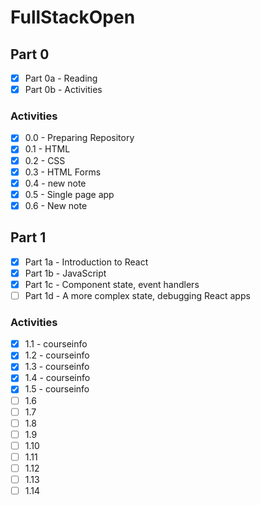 # FullStackOpen

## Part 0

- [x] Part 0a - Reading
- [x] Part 0b - Activities

### Activities

- [x] 0.0 - Preparing Repository
- [x] 0.1 - HTML
- [x] 0.2 - CSS
- [x] 0.3 - HTML Forms
- [x] 0.4 - new note
- [x] 0.5 - Single page app
- [x] 0.6 - New note

## Part 1

- [x] Part 1a - Introduction to React
- [x] Part 1b - JavaScript
- [x] Part 1c - Component state, event handlers
- [ ] Part 1d - A more complex state, debugging React apps

### Activities

- [x] 1.1 - courseinfo
- [x] 1.2 - courseinfo
- [x] 1.3 - courseinfo
- [x] 1.4 - courseinfo
- [x] 1.5 - courseinfo
- [ ] 1.6
- [ ] 1.7
- [ ] 1.8
- [ ] 1.9
- [ ] 1.10
- [ ] 1.11
- [ ] 1.12
- [ ] 1.13
- [ ] 1.14